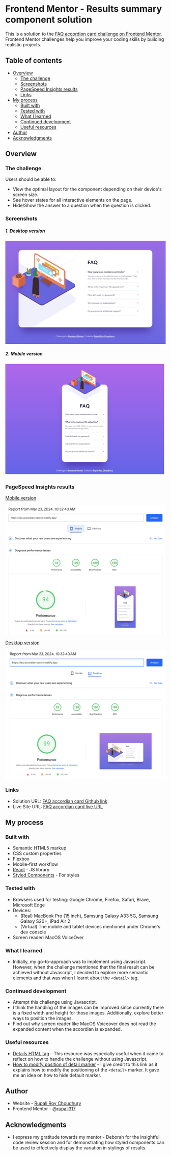 # Frontend Mentor - Results summary component solution

This is a solution to the [FAQ accordion card challenge on Frontend Mentor](https://www.frontendmentor.io/challenges/faq-accordion-card-XlyjD0Oam). Frontend Mentor challenges help you improve your coding skills by building realistic projects. 

## Table of contents

- [Overview](#overview)
  - [The challenge](#the-challenge)
  - [Screenshots](#screenshots)
  - [PageSpeed Insights results](#pagespeed-insights-results)
  - [Links](#links)
- [My process](#my-process)
  - [Built with](#built-with)
  - [Tested with](#tested-with)
  - [What I learned](#what-i-learned)
  - [Continued development](#continued-development)
  - [Useful resources](#useful-resources)
- [Author](#author)
- [Acknowledgments](#acknowledgments)

## Overview

### The challenge

Users should be able to:

- View the optimal layout for the component depending on their device's screen size.
- See hover states for all interactive elements on the page.
- Hide/Show the answer to a question when the question is clicked.

### Screenshots

##### 1. Desktop version

![FAQ accordian card desktop](./public/images/FAQ-accordian-card-desktop.png)

##### 2. Mobile version

![FAQ accordian card mobile](./public/images/FAQ-accordian-card-mobile.png)

### PageSpeed Insights results

[Mobile version](https://pagespeed.web.dev/analysis/https-faq-accordian-card-rc-netlify-app/624sa3dq6f?form_factor=mobile)

![PageSpeed insights mobile](./public/images/Page-speed-insights-mobile.png)

[Desktop version](https://pagespeed.web.dev/analysis/https-faq-accordian-card-rc-netlify-app/624sa3dq6f?form_factor=desktop)

![PageSpeed insights desktop](./public/images/Page-speed-insights-desktop.png)

### Links

- Solution URL: [FAQ accordian card Github link](https://github.com/rupali317/faq-accordion-card-main)
- Live Site URL: [FAQ accordian card live URL](https://faq-accordian-card-rc.netlify.app/)

## My process

### Built with

- Semantic HTML5 markup
- CSS custom properties
- Flexbox
- Mobile-first workflow
- [React](https://reactjs.org/) - JS library
- [Styled Components](https://styled-components.com/) - For styles

### Tested with

- Browsers used for testing: Google Chrome, Firefox, Safari, Brave, Microsoft Edge
- Devices:
  - (Real) MacBook Pro (15 inch), Samsung Galaxy A33 5G, Samsung Galaxy S20+, iPad Air 2
  - (Virtual) The mobile and tablet devices mentioned under Chrome's dev console
- Screen reader: MacOS VoiceOver

### What I learned

- Initially, my go-to-approach was to implement using Javascript. However, when the challenge mentioned that the final result can be achieved without Javascript, I decided to explore more semantic elements and that was when I learnt about the `<detail>` tag.

### Continued development

- Attempt this challenge using Javascript.
- I think the handling of the images can be improved since currently there is a fixed width and height for those images. Additionally, explore better ways to position the images.
- Find out why screen reader like MacOS Voiceover does not read the expanded content when the accordian is expanded.

### Useful resources

- [Details HTML tag](https://developer.mozilla.org/en-US/docs/Web/HTML/Element/details) - This resource was especially useful when it came to reflect on how to handle the challenge without using Javascript.
- [How to modify position of detail marker](https://stackoverflow.com/questions/56758098/how-to-position-detail-marker-to-come-after-summary) - I give credit to this link as it explains how to modify the positioning of the `<detail>` marker. It gave me an idea on how to hide default marker.

## Author

- Website - [Rupali Roy Choudhury](https://www.linkedin.com/in/rupali-rc/)
- Frontend Mentor - [@rupali317](https://www.frontendmentor.io/profile/rupali317)

## Acknowledgments

- I express my gratitude towards my mentor - Deborah for the insightful code review session and for demonstrating how styled ocmponents can be used to effectively display the variation in stylings of results.
